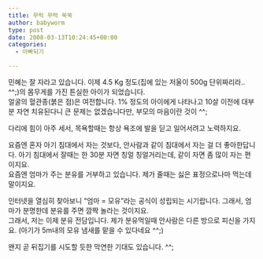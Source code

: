 ```yaml
---
title: 무럭 무럭 쑥쑥
author: babyworm
type: post
date: 2008-03-13T10:24:45+00:00
categories:
  - 아빠되기

---
```

민혜는 잘 자라고 있습니다. 이제 4.5 Kg 정도(집에 있는 저울이 500g 단위짜리라.. ^^;)의 몸무게를 가진 튼실한 아이가 되었습니다.  
얼굴의 혈관종(붉은 점)은 여전합니다. 1% 정도의 아이에게 나타나고 10살 이전에 대부분 자연 치유된다니 큰 문제는 없겠습니다만, 부모의 마음이란 것이 ^^;

다리에 힘이 아주 세서, 목욕할때는 항상 욕조에 발을 딛고 일어서려고 노력하지요.

요즘엔 혼자 아기 침대에서 자는 것보다, 안사람과 같이 침대에서 자는 걸 더 좋아한답니다. 아기 침대에서 잘때는 한 30분 자면 칭얼 칭얼거리는데, 같이 자면 좀 많이 자는 편이지요.  
요즘엔 엄마가 주는 분유를 거부하고 있습니다. 제가 줄때는 싫은 표정으로나마 먹는데 말이지요.

인터넷을 열심히 찾아보니 &#8220;엄마 = 모유&#8221;라는 공식이 성립되는 시기랍니다. 그래서, 엄마가 분명한데 분유를 주면 깜짝 놀라는 것이지요.  
그래서, 저는 이제 분유 전담입니다. 제가 분유먹일때 안사람은 다른 방으로 피신을 가지요. (아기가 5m내의 모유 냄새를 맡을 수 있다네요 ^^;)

왠지 곧 뒤집기를 시도할 듯한 막연한 기대도 있습니다. ^^;
